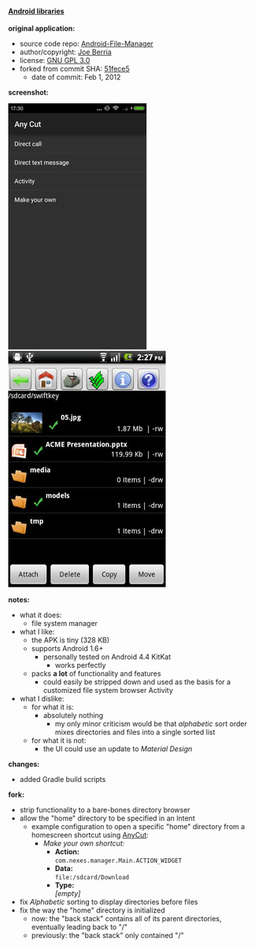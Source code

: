 #### [Android libraries](https://github.com/warren-bank/Android-libraries/tree/fork/nexes/Android-File-Manager/01_read_only)

__original application:__

* source code repo: [Android-File-Manager](https://github.com/nexes/Android-File-Manager)
* author/copyright: [Joe Berria](mailto:joeberria@gmail.com)
* license: [GNU GPL 3.0](http://www.gnu.org/licenses/gpl-3.0.txt)
* forked from commit SHA: [51fece5](https://github.com/nexes/Android-File-Manager/tree/51fece59766d36c77f54cc3cef81dafe7f10f3f6)
  * date of commit: Feb 1, 2012

__screenshot:__

![Android-File-Manager](./.screenshots/1.jpg)
![Android-File-Manager](./.screenshots/2.jpg)

__notes:__

* what it does:
  * file system manager
* what I like:
  * the APK is tiny (328 KB)
  * supports Android 1.6+
    * personally tested on Android 4.4 KitKat
      * works perfectly
  * packs __a lot__ of functionality and features
    * could easily be stripped down and used as the basis for a customized file system browser Activity
* what I dislike:
  * for what it is:
    * absolutely nothing
      * my only minor criticism would be that _alphabetic_ sort order mixes directories and files into a single sorted list
  * for what it is not:
    * the UI could use an update to _Material Design_

__changes:__

* added Gradle build scripts

__fork:__

* strip functionality to a bare-bones directory browser
* allow the "home" directory to be specified in an Intent
  * example configuration to open a specific "home" directory from a homescreen shortcut using [AnyCut](https://github.com/warren-bank/Android-libraries/tree/nujham/AnyCut):
    * _Make your own shortcut:_
      * __Action:__<br>`com.nexes.manager.Main.ACTION_WIDGET`
      * __Data:__<br>`file:/sdcard/Download`
      * __Type:__<br>_[empty]_
* fix _Alphabetic_ sorting to display directories before files
* fix the way the "home" directory is initialized
  * now: the "back stack" contains all of its parent directories, eventually leading back to "/"
  * previously: the "back stack" only contained "/"
